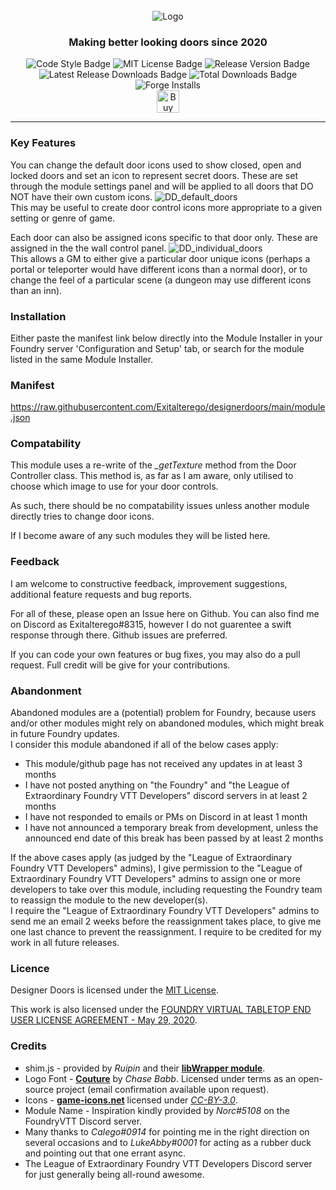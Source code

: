 <div align="center">
    <br>
    <img src="https://user-images.githubusercontent.com/12241468/99018302-a4a83d80-2551-11eb-9a4b-32853b7302c2.png" alt="Logo">
    <br>
    <h3>Making better looking doors since 2020</h3>
</div>

<div align="center">
  <img src="https://img.shields.io/badge/code%20style-air--bnb-brightgreen?style=flat-square" alt="Code Style Badge"></img>
  <img src="https://img.shields.io/github/license/exitalterego/designerdoors?color=bright%20green&style=flat-square" alt="MIT License Badge"></img>
  <img src="https://img.shields.io/github/v/release/exitalterego/designerdoors?color=bright%20green&style=flat-square" alt="Release Version Badge"></img>
  <img src="https://img.shields.io/github/downloads/exitalterego/designerdoors/latest/total?color=brightgreen&style=flat-square" alt="Latest Release Downloads Badge"></img>
  <img src="https://img.shields.io/github/downloads/exitalterego/designerdoors/total?color=bright%20green&style=flat-square" alt="Total Downloads Badge"></img>
  <img src="https://img.shields.io/badge/dynamic/json?label=Forge%20Installs&query=package.installs&suffix=%25&url=https%3A%2F%2Fforge-vtt.com%2Fapi%2Fbazaar%2Fpackage%2Fdesignerdoors&color=bright%20green&style=flat-square" alt="Forge Installs"></img>
</div>

<div align="center">
    <a href='https://ko-fi.com/B0B62PUPS' target='_blank'>
        <img height='36' style='border:0px;height:36px;' src='https://cdn.ko-fi.com/cdn/kofi3.png?v=2' border='0' alt='Buy Me a Coffee at ko-fi.com' />
    </a>
</div>

___

### Key Features
You can change the default door icons used to show closed, open and locked doors and set an icon to represent secret doors. 
These are set through the module settings panel and will be applied to all doors that DO NOT have their own custom icons.
![DD_default_doors](https://user-images.githubusercontent.com/12241468/99480682-7b701e80-2950-11eb-8f95-ff51749174d7.gif)<br>
This may be useful to create door control icons more appropriate to a given setting or genre of game.

Each door can also be assigned icons specific to that door only. These are assigned in the the wall control panel.
![DD_individual_doors](https://user-images.githubusercontent.com/12241468/99480703-86c34a00-2950-11eb-9389-3af05ef9723d.gif)<br>
This allows a GM to either give a particular door unique icons (perhaps a portal or teleporter would have different icons than a normal door), or to change the feel of a particular scene (a dungeon may use different icons than an inn).

### Installation
Either paste the manifest link below directly into the Module Installer in your Foundry server 'Configuration and Setup' tab, or search for the module listed in the same Module Installer.

### Manifest
https://raw.githubusercontent.com/Exitalterego/designerdoors/main/module.json

### Compatability
This module uses a re-write of the *\_getTexture* method from the Door Controller class. This method is, as far as I am aware, only utilised to choose which image to use for your door controls.

As such, there should be no compatability issues unless another module directly tries to change door icons.

If I become aware of any such modules they will be listed here.

### Feedback
I am welcome to constructive feedback, improvement suggestions, additional feature requests and bug reports.

For all of these, please open an Issue here on Github. You can also find me on Discord as Exitalterego#8315, however I do not guarentee a swift response through there. Github issues are preferred.

If you can code your own features or bug fixes, you may also do a pull request. Full credit will be give for your contributions. 

### Abandonment
Abandoned modules are a (potential) problem for Foundry, because users and/or other modules might rely on abandoned modules, which might break in future Foundry updates.<br>
I consider this module abandoned if all of the below cases apply:
 *  This module/github page has not received any updates in at least 3 months
 *  I have not posted anything on "the Foundry" and "the League of Extraordinary Foundry VTT Developers" discord servers in at least 2 months
 *  I have not responded to emails or PMs on Discord in at least 1 month
 *  I have not announced a temporary break from development, unless the announced end date of this break has been passed by at least 2 months

If the above cases apply (as judged by the "League of Extraordinary Foundry VTT Developers" admins), I give permission to the "League of Extraordinary Foundry VTT Developers" admins to assign one or more developers to take over this module, including requesting the Foundry team to reassign the module to the new developer(s).<br>
I require the "League of Extraordinary Foundry VTT Developers" admins to send me an email 2 weeks before the reassignment takes place, to give me one last chance to prevent the reassignment.
I require to be credited for my work in all future releases.

### Licence
Designer Doors is licensed under the [MIT License](https://github.com/Exitalterego/designerdoors/blob/main/LICENSE).

This work is also licensed under the [FOUNDRY VIRTUAL TABLETOP END USER LICENSE AGREEMENT - May 29, 2020](https://foundryvtt.com/article/license/).

### Credits
 *  shim.js - provided by *Ruipin* and their **[libWrapper module](https://github.com/ruipin/fvtt-lib-wrapper)**.
 *  Logo Font - **[Couture](https://www.dafont.com/couture.font)** by *Chase Babb*. Licensed under terms as an open-source project (email confirmation available upon request).
 *  Icons - **[game-icons.net](https://game-icons.net/)** licensed under *[CC-BY-3.0](https://creativecommons.org/licenses/by/3.0/)*.
 *  Module Name - Inspiration kindly provided by *Norc#5108* on the FoundryVTT Discord server.
 *  Many thanks to *Calego#0914* for pointing me in the right direction on several occasions and to *LukeAbby#0001* for acting as a rubber duck and pointing out that one errant async.
 *  The League of Extraordinary Foundry VTT Developers Discord server for just generally being all-round awesome.

